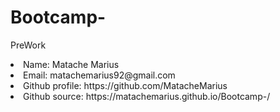 # Bootcamp-
PreWork

<li>Name: Matache Marius</li>
<li>Email: matachemarius92@gmail.com</li>
<li>Github profile: https://github.com/MatacheMarius</li>
<li>Github source: https://matachemarius.github.io/Bootcamp-/</li>
